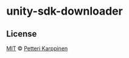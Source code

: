 # unity-sdk-downloader

## License

[MIT](LICENSE.md) © [Petteri Karppinen](https://github.com/pkarppi)
